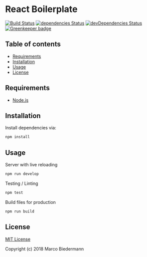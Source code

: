 # React Boilerplate

[![Build Status](https://travis-ci.org/marcobiedermann/react-boilerplate.svg)](https://travis-ci.org/marcobiedermann/react-boilerplate)
[![dependencies Status](https://david-dm.org/marcobiedermann/react-boilerplate/status.svg)](https://david-dm.org/marcobiedermann/react-boilerplate)
[![devDependencies Status](https://david-dm.org/marcobiedermann/react-boilerplate/dev-status.svg)](https://david-dm.org/marcobiedermann/react-boilerplate?type=dev) [![Greenkeeper badge](https://badges.greenkeeper.io/marcobiedermann/react-boilerplate.svg)](https://greenkeeper.io/)

## Table of contents

* [Requirements](#requirements)
* [Installation](#installation)
* [Usage](#usage)
* [License](#license)

## Requirements

* [Node.js](https://nodejs.org)

## Installation

Install dependencies via:

```sh
npm install
```

## Usage

Server with live reloading

```sh
npm run develop
```

Testing / Linting

```sh
npm test
```

Build files for production

```sh
npm run build
```

## License

[MIT License](LICENSE)

Copyright (c) 2018 Marco Biedermann
